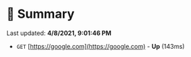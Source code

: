 # 📖 Summary
Last updated: **4/8/2021, 9:01:46 PM**

- `GET` [https://google.com](https://google.com) - **Up** (143ms)
